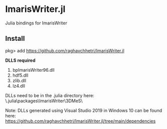 # ImarisWriter.jl

Julia bindings for ImarisWriter

## Install
pkg> add  https://github.com/raghavchhetri/ImarisWriter.jl

**DLLS required**
1. bpImarisWriter96.dll
2. hdf5.dll
3. zlib.dll
3. lz4.dll

DLLs need to be in the .julia directory here: \\.julia\packages\ImarisWriter\3DMeS\

Note: DLLs generated using Visual Studio 2019 in Windows 10 can be found here: https://github.com/raghavchhetri/ImarisWriter.jl/tree/main/dependencies
